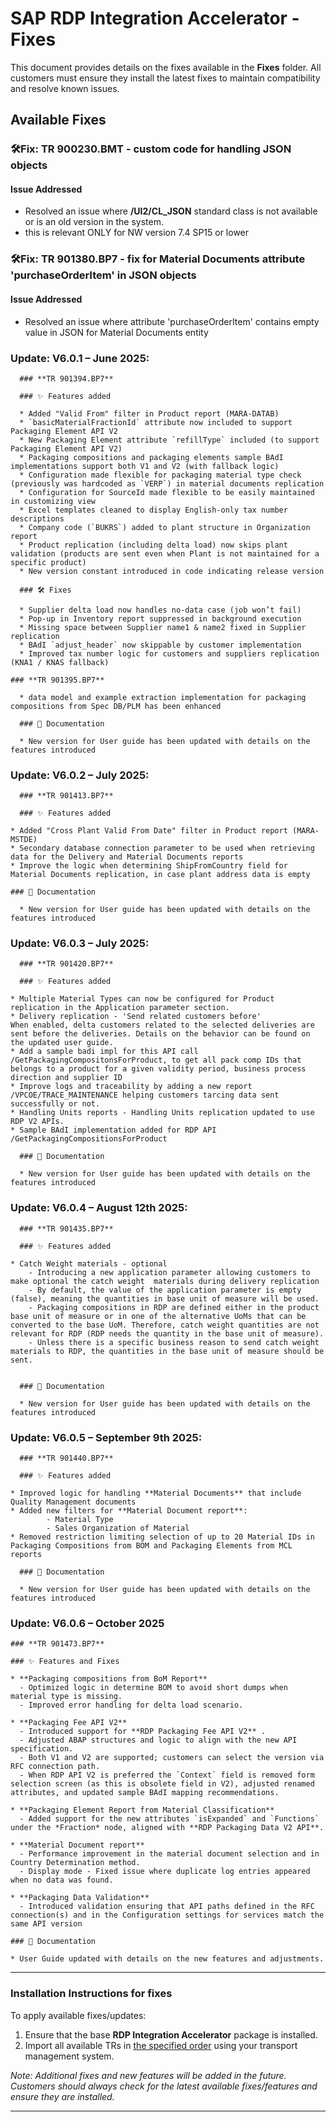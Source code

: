 # SAP RDP Integration Accelerator - Fixes

This document provides details on the fixes available in the **Fixes** folder. All customers must ensure they install the latest fixes to maintain compatibility and resolve known issues.

## **Available Fixes**

### 🛠**Fix: TR 900230.BMT - custom code for handling JSON objects**
#### **Issue Addressed**
- Resolved an issue where **/UI2/CL_JSON** standard class is not available or is an old version in the system. 
- this is relevant ONLY for NW version 7.4 SP15 or lower

### 🛠**Fix: TR 901380.BP7 - fix for Material Documents attribute 'purchaseOrderItem' in JSON objects**
#### **Issue Addressed**
- Resolved an issue where attribute 'purchaseOrderItem' contains empty value in JSON for Material Documents entity

### **Update: V6.0.1 – June 2025**: 

      ### **TR 901394.BP7** 

      ### ✨ Features added
      
      * Added "Valid From" filter in Product report (MARA-DATAB)
      * `basicMaterialFractionId` attribute now included to support Packaging Element API V2
      * New Packaging Element attribute `refillType` included (to support Packaging Element API V2)
      * Packaging compositions and packaging elements sample BAdI implementations support both V1 and V2 (with fallback logic)
      * Configuration made flexible for packaging material type check (previously was hardcoded as `VERP`) in material documents replication
      * Configuration for SourceId made flexible to be easily maintained in customizing view
      * Excel templates cleaned to display English-only tax number descriptions
      * Company code (`BUKRS`) added to plant structure in Organization report
      * Product replication (including delta load) now skips plant validation (products are sent even when Plant is not maintained for a specific product)
      * New version constant introduced in code indicating release version 
           
      ### 🛠 Fixes
      
      * Supplier delta load now handles no-data case (job won’t fail)
      * Pop-up in Inventory report suppressed in background execution
      * Missing space between Supplier name1 & name2 fixed in Supplier replication
      * BAdI `adjust_header` now skippable by customer implementation
      * Improved tax number logic for customers and suppliers replication (KNA1 / KNAS fallback)
           
 	### **TR 901395.BP7**
      
      * data model and example extraction implementation for packaging compositions from Spec DB/PLM has been enhanced       

      ### 📘 Documentation
      
      * New version for User guide has been updated with details on the features introduced  
      
### **Update: V6.0.2 – July 2025**: 

      ### **TR 901413.BP7** 

      ### ✨ Features added
      
	* Added "Cross Plant Valid From Date" filter in Product report (MARA-MSTDE)
 	* Secondary database connection parameter to be used when retrieving data for the Delivery and Material Documents reports
	* Improve the logic when determining ShipFromCountry field for Material Documents replication, in case plant address data is empty 

	### 📘 Documentation
      
      * New version for User guide has been updated with details on the features introduced

### **Update: V6.0.3 – July 2025**: 

      ### **TR 901420.BP7** 

      ### ✨ Features added
      
	* Multiple Material Types can now be configured for Product replication in the Application parameter section.
	* Delivery replication - 'Send related customers before'
	When enabled, delta customers related to the selected deliveries are sent before the deliveries. Details on the behavior can be found on the updated user guide.
	* Add a sample badi impl for this API call /GetPackagingCompositonsForProduct, to get all pack comp IDs that belongs to a product for a given validity period, business process direction and supplier ID
	* Improve logs and traceability by adding a new report /VPCOE/TRACE_MAINTENANCE helping customers tarcing data sent successfully or not.  
	* Handling Units reports - Handling Units replication updated to use RDP V2 APIs. 
	* Sample BAdI implementation added for RDP API /GetPackagingCompositionsForProduct
	
      ### 📘 Documentation
      
      * New version for User guide has been updated with details on the features introduced

### **Update: V6.0.4 – August 12th 2025**: 

      ### **TR 901435.BP7** 

      ### ✨ Features added
      
	* Catch Weight materials - optional
		- Introducing a new application parameter allowing customers to make optional the catch weight 	materials during delivery replication 
		- By default, the value of the application parameter is empty (false), meaning the quantities in base unit of measure will be used. 
		- Packaging compositions in RDP are defined either in the product base unit of measure or in one of the alternative UoMs that can be converted to the base UoM. Therefore, catch weight quantities are not relevant for RDP (RDP needs the quantity in the base unit of measure).
		- Unless there is a specific business reason to send catch weight materials to RDP, the quantities in the base unit of measure should be sent.

	
      ### 📘 Documentation
      
      * New version for User guide has been updated with details on the features introduced

### **Update: V6.0.5 – September 9th 2025**: 

      ### **TR 901440.BP7** 

      ### ✨ Features added
      
	* Improved logic for handling **Material Documents** that include Quality Management documents  
    * Added new filters for **Material Document report**:  
        	- Material Type  
        	- Sales Organization of Material 
	* Removed restriction limiting selection of up to 20 Material IDs in Packaging Compositions from BOM and Packaging Elements from MCL reports
	
      ### 📘 Documentation
      
      * New version for User guide has been updated with details on the features introduced

### **Update: V6.0.6 – October 2025**

	### **TR 901473.BP7**

	### ✨ Features and Fixes

	* **Packaging compositions from BoM Report**
	  - Optimized logic in determine BOM to avoid short dumps when material type is missing.
	  - Improved error handling for delta load scenario.
	
	* **Packaging Fee API V2**
	  - Introduced support for **RDP Packaging Fee API V2** .
	  - Adjusted ABAP structures and logic to align with the new API specification.
	  - Both V1 and V2 are supported; customers can select the version via RFC connection path.
	  - When RDP API V2 is preferred the `Context` field is removed form selection screen (as this is obsolete field in V2), adjusted renamed attributes, and updated sample BAdI mapping recommendations.
	
	* **Packaging Element Report from Material Classification**
	  - Added support for the new attributes `isExpanded` and `Functions` under the *Fraction* node, aligned with **RDP Packaging Data V2 API**.
	  
	* **Material Document report**
	  - Performance improvement in the material document selection and in Country Determination method.
	  - Display mode - Fixed issue where duplicate log entries appeared when no data was found.
	
	* **Packaging Data Validation**
	  - Introduced validation ensuring that API paths defined in the RFC connection(s) and in the Configuration settings for services match the same API version

	### 📘 Documentation

	* User Guide updated with details on the new features and adjustments.


---
### **Installation Instructions for fixes**
To apply available fixes/updates:
1. Ensure that the base **RDP Integration Accelerator** package is installed.
2. Import all available TRs in [the specified order](/rdp-abap-technical-objects#apply-fixes-mandatory-for-all-installations) using your transport management system.


_Note: Additional fixes and new features will be added in the future. Customers should always check for the latest available fixes/features and ensure they are installed._

---



